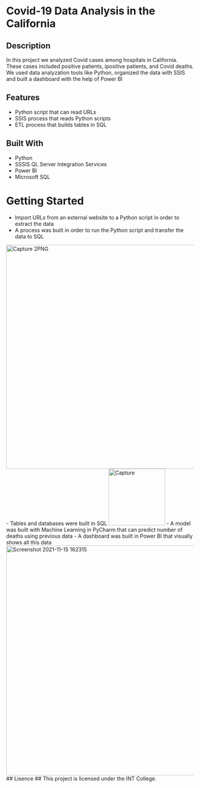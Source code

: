 # Covid-19 Data Analysis in the California
## Description
In this project we analyzed Covid cases among hospitals in California. These cases included positive patients, ipositive patients, and Covid deaths. We used data analyzation tools like Python, organized the data with SSIS and built a dashboard with the help of Power BI
## Features
- Python script that can read URLs
- SSIS process that reads Python scripts
- ETL process that builds tables in SQL
## Built With
- Python
- SSSIS QL Server Integration Services
- Power BI
- Microsoft SQL
# Getting Started
- Import URLs from an external website to a Python script in order to extract the data 
- A process was built in order to run the Python script and transfer the data to SQL
<img width="601" alt="Capture 2PNG" src="https://user-images.githubusercontent.com/88894263/141799536-e3f29765-c5b6-4267-8c35-21da6878e3fc.PNG">
- Tables and databases were built in SQL 
<img width="152" alt="Capture" src="https://user-images.githubusercontent.com/88894263/141799543-c4db435a-05f0-423e-94be-dcbf09dadc19.PNG">
- A model was built with Machine Learning in PyCharm that can predict number of deaths using previous data
- A dashboard was built in Power BI that visually shows all this data
 <img width="617" alt="Screenshot 2021-11-15 162315" src="https://user-images.githubusercontent.com/88894263/141798853-3936dbf4-fe97-4017-9f48-0adfd9d1c8a2.png">
## Lisence
## This project is licensed under the INT College.
